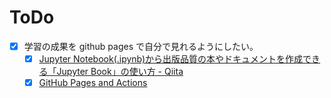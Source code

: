 # ToDo

- [x] 学習の成果を github pages で自分で見れるようにしたい。
  - [x] [Jupyter Notebook(.ipynb)から出版品質の本やドキュメントを作成できる「Jupyter Book」の使い方 - Qiita](https://qiita.com/magolors/items/620860558661b527f267)
  - [x] [GitHub Pages and Actions](https://jupyterbook.org/en/stable/publish/gh-pages.html#automatically-host-your-book-with-github-actions)

